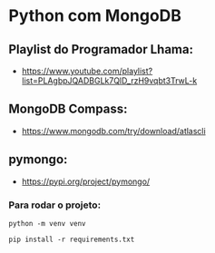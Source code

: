 # Python com MongoDB


## Playlist do Programador Lhama:
- https://www.youtube.com/playlist?list=PLAgbpJQADBGLk7QlD_rzH9vqbt3TrwL-k

## MongoDB Compass:
- https://www.mongodb.com/try/download/atlascli

## pymongo:
- https://pypi.org/project/pymongo/


### Para rodar o projeto:

    python -m venv venv
    
    pip install -r requirements.txt
